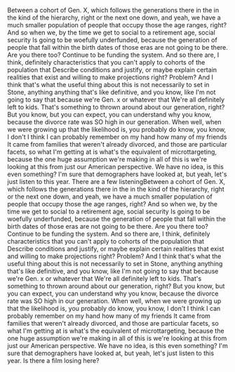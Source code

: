 Between a cohort of Gen. X, which follows the generations there in the in the kind of the hierarchy, right or the next one down, and yeah, we have a much smaller population of people that occupy those the age ranges, right? And so when we, by the time we get to social to a retirement age, social security Is going to be woefully underfunded, because the generation of people that fall within the birth dates of those eras are not going to be there. Are you there too? Continue to be funding the system. And so there are, I think, definitely characteristics that you can't apply to cohorts of the population that Describe conditions and justify, or maybe explain certain realities that exist and willing to make projections right? Problem? And I think that's what the useful thing about this is not necessarily to set in Stone, anything anything that's like definitive, and you know, like I'm not going to say that because we're Gen. x or whatever that We're all definitely left to kids. That's something to thrown around about our generation, right? But you know, but you can expect, you can understand why you know, because the divorce rate was SO high in our generation. When well, when we were growing up that the likelihood is, you probably do know, you know, I don't I think I can probably remember on my hand how many of my friends It came from families that weren't already divorced, and those are particular facets, so what I'm getting at is what's the equivalent of microttargeting, because the one huge assumption we're making in all of this is we're looking at this from just our American perspective. We have no idea, is this even something? I'm sure that demographers have looked at, but yeah, let's just listen to this year. There are a few listeningBetween a cohort of Gen. X, which follows the generations there in the in the kind of the hierarchy, right or the next one down, and yeah, we have a much smaller population of people that occupy those the age ranges, right? And so when we, by the time we get to social to a retirement age, social security Is going to be woefully underfunded, because the generation of people that fall within the birth dates of those eras are not going to be there. Are you there too? Continue to be funding the system. And so there are, I think, definitely characteristics that you can't apply to cohorts of the population that Describe conditions and justify, or maybe explain certain realities that exist and willing to make projections right? Problem? And I think that's what the useful thing about this is not necessarily to set in Stone, anything anything that's like definitive, and you know, like I'm not going to say that because we're Gen. x or whatever that We're all definitely left to kids. That's something to thrown around about our generation, right? But you know, but you can expect, you can understand why you know, because the divorce rate was SO high in our generation. When well, when we were growing up that the likelihood is, you probably do know, you know, I don't I think I can probably remember on my hand how many of my friends It came from families that weren't already divorced, and those are particular facets, so what I'm getting at is what's the equivalent of microttargeting, because the one huge assumption we're making in all of this is we're looking at this from just our American perspective. We have no idea, is this even something? I'm sure that demographers have looked at, but yeah, let's just listen to this year. Is there a film losing here?